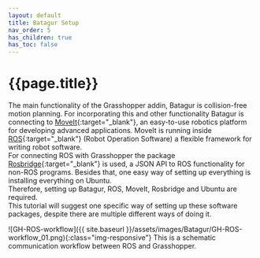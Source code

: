 ```yaml
---
layout: default
title: Batagur Setup
nav_order: 5
has_children: true
has_toc: false
---
```


# **{{page.title}}**

The main functionality of the Grasshopper addin, Batagur is collision-free motion planning. For incorporating this and other functionality Batagur is connecting to [MoveIt](https://moveit.ros.org/){:target="_blank"}, an easy-to-use robotics platform for developing advanced applications. MoveIt is running inside [ROS](https://www.ros.org/){:target="_blank"} (Robot Operation Software) a flexible framework for writing robot software.<br/>
For connecting ROS with Grasshopper the package [Rosbridge](http://wiki.ros.org/rosbridge_suite){:target="_blank"} is used, a JSON API to ROS functionality for non-ROS programs.
Besides that, one easy way of setting up everything is installing everything on Ubuntu.<br/>
Therefore, setting up Batagur, ROS, MoveIt, Rosbridge and Ubuntu are required.<br/>
This tutorial will suggest one specific way of setting up these software packages, despite there are multiple different ways of doing it. 


![GH-ROS-workflow]({{ site.baseurl }}/assets/images/Batagur/GH-ROS-workflow_01.png){:class="img-responsive"}
This is a schematic communication workflow between ROS and Grasshopper.

